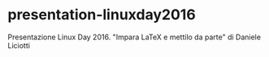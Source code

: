 # presentation-linuxday2016
Presentazione Linux Day 2016. "Impara LaTeX e mettilo da parte" di Daniele Liciotti
